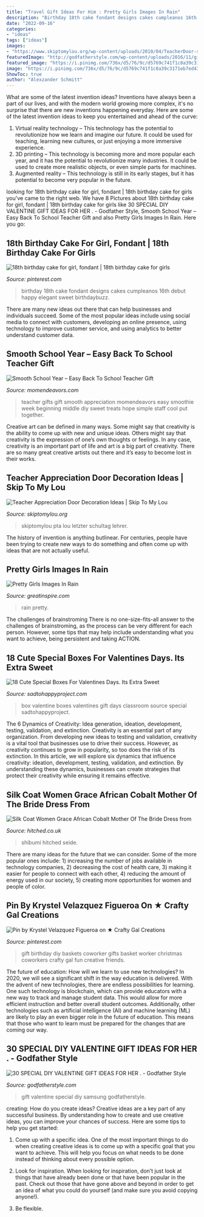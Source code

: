 ```yaml
---
title: "Travel Gift Ideas For Him : Pretty Girls Images In Rain"
description: "Birthday 18th cake fondant designs cakes cumpleanos 16th debut happy elegant sweet birthdaybuzz"
date: "2022-09-16"
categories:
- "ideas"
tags: ["ideas"]
images:
- "https://www.skiptomylou.org/wp-content/uploads/2010/04/TeacherDoor-superstar-1.jpg"
featuredImage: "http://godfatherstyle.com/wp-content/uploads/2016/11/gift-for-her....jpg"
featured_image: "https://i.pinimg.com/736x/d5/76/9c/d5769c741f1c8a39c3171eb7ed4321a6--diy-birthday-gift-birthday-gift-baskets.jpg"
image: "https://i.pinimg.com/736x/d5/76/9c/d5769c741f1c8a39c3171eb7ed4321a6--diy-birthday-gift-birthday-gift-baskets.jpg"
ShowToc: true
author: "Alexzander Schmitt"
---
```



What are some of the latest invention ideas?
Inventions have always been a part of our lives, and with the modern world growing more complex, it's no surprise that there are new inventions happening everyday. Here are some of the latest invention ideas to keep you entertained and ahead of the curve: 
1. Virtual reality technology – This technology has the potential to revolutionize how we learn and imagine our future. It could be used for teaching, learning new cultures, or just enjoying a more immersive experience. 
2. 3D printing – This technology is becoming more and more popular each year, and it has the potential to revolutionize many industries. It could be used to create more realistic objects, or even simple parts for machines. 
3. Augmented reality – This technology is still in its early stages, but it has potential to become very popular in the future.

	

		
looking for 18th birthday cake for girl, fondant | 18th birthday cake for girls you've came to the right web. We have 8 Pictures about 18th birthday cake for girl, fondant | 18th birthday cake for girls like 30 SPECIAL DIY VALENTINE GIFT IDEAS FOR HER . - Godfather Style, Smooth School Year – Easy Back To School Teacher Gift and also Pretty Girls Images In Rain. Here you go:
		
    
## 18th Birthday Cake For Girl, Fondant | 18th Birthday Cake For Girls

<img loading=lazy src="https://i.pinimg.com/736x/8f/a7/28/8fa728846d6fa9bddc9d0538ae16c183--th-birthday-cake-for-girls-fondant-cakes.jpg" onerror="this.onerror=null;this.src='https://tse1.mm.bing.net/th?id=OIP.4mlCKmVWXrGyEk-fp5n4ugHaJ6&amp;pid=15.1';" alt="18th birthday cake for girl, fondant | 18th birthday cake for girls">

_Source: pinterest.com_

>birthday 18th cake fondant designs cakes cumpleanos 16th debut happy elegant sweet birthdaybuzz. 

	

There are many new ideas out there that can help businesses and individuals succeed. Some of the most popular ideas include using social media to connect with customers, developing an online presence, using technology to improve customer service, and using analytics to better understand customer data.

    
## Smooth School Year – Easy Back To School Teacher Gift

<img loading=lazy src="http://www.momendeavors.com/wp-content/uploads/2013/08/Back-to-School-Smooth-Year-Teacher-Gift--652x1024.jpg" onerror="this.onerror=null;this.src='https://tse4.mm.bing.net/th?id=OIP.MpVsDMUebNwGTpXC5oSBGQHaLo&amp;pid=15.1';" alt="Smooth School Year – Easy Back To School Teacher Gift">

_Source: momendeavors.com_

>teacher gifts gift smooth appreciation momendeavors easy smoothie week beginning middle diy sweet treats hope simple staff cool put together. 

	

Creative art can be defined in many ways. Some might say that creativity is the ability to come up with new and unique ideas. Others might say that creativity is the expression of one’s own thoughts or feelings. In any case, creativity is an important part of life and art is a big part of creativity. There are so many great creative artists out there and it’s easy to become lost in their works.

    
## Teacher Appreciation Door Decoration Ideas | Skip To My Lou

<img loading=lazy src="https://www.skiptomylou.org/wp-content/uploads/2010/04/TeacherDoor-superstar-1.jpg" onerror="this.onerror=null;this.src='https://tse1.mm.bing.net/th?id=OIP.cYkg-tU2Kjc2ahS02dihHwAAAA&amp;pid=15.1';" alt="Teacher Appreciation Door Decoration Ideas | Skip To My Lou">

_Source: skiptomylou.org_

>skiptomylou pta lou letzter schultag lehrer. 

	

The history of invention is anything butlinear. For centuries, people have been trying to create new ways to do something and often come up with ideas that are not actually useful.

    
## Pretty Girls Images In Rain

<img loading=lazy src="https://greatinspire.com/wp-content/uploads/2016/06/Pretty-Girls-Images-In-Rain-14.jpg" onerror="this.onerror=null;this.src='https://tse4.mm.bing.net/th?id=OIP.ERt8-7nOUiUAH88PoANhFQHaLH&amp;pid=15.1';" alt="Pretty Girls Images In Rain">

_Source: greatinspire.com_

>rain pretty. 

	

The challenges of brainstroming
There is no one-size-fits-all answer to the challenges of brainstroming, as the process can be very different for each person. However, some tips that may help include understanding what you want to achieve, being persistent and taking ACTION.

    
## 18 Cute Special Boxes For Valentines Days. Its Extra Sweet

<img loading=lazy src="https://sadtohappyproject.com/wp-content/uploads/2016/01/valentine-boxes-6.jpg" onerror="this.onerror=null;this.src='https://tse1.mm.bing.net/th?id=OIP.nXSOVd3S4uCTvCyOp8sYhwHaLI&amp;pid=15.1';" alt="18 Cute Special Boxes For Valentines Days. Its Extra Sweet">

_Source: sadtohappyproject.com_

>box valentine boxes valentines gift days classroom source special sadtohappyproject. 

	

The 6 Dynamics of Creativity: Idea generation, ideation, development, testing, validation, and extinction.
Creativity is an essential part of any organization. From developing new ideas to testing and validation, creativity is a vital tool that businesses use to drive their success. However, as creativity continues to grow in popularity, so too does the risk of its extinction. In this article, we will explore six dynamics that influence creativity: ideation, development, testing, validation, and extinction. By understanding these dynamics, businesses can create strategies that protect their creativity while ensuring it remains effective.

    
## Silk Coat Women Grace African Cobalt Mother Of The Bride Dress From

<img loading=lazy src="https://cdn0.hitched.co.uk/cat/mother-of-the-bride/shibumi/silk-coat-women-grace-african-cobalt--mfvo426155.jpg" onerror="this.onerror=null;this.src='https://tse1.mm.bing.net/th?id=OIP.A2nKhyYLsmD2XJ1EWKlM2QHaLH&amp;pid=15.1';" alt="Silk Coat Women Grace African Cobalt Mother Of The Bride Dress from">

_Source: hitched.co.uk_

>shibumi hitched seide. 

	

There are many ideas for the future that we can consider. Some of the more popular ones include: 1) increasing the number of jobs available in technology companies, 2) decreasing the cost of health care, 3) making it easier for people to connect with each other, 4) reducing the amount of energy used in our society, 5) creating more opportunities for women and people of color.

    
## Pin By Krystel Velazquez Figueroa On ★ Crafty Gal Creations

<img loading=lazy src="https://i.pinimg.com/736x/d5/76/9c/d5769c741f1c8a39c3171eb7ed4321a6--diy-birthday-gift-birthday-gift-baskets.jpg" onerror="this.onerror=null;this.src='https://tse3.mm.bing.net/th?id=OIP.nShNIVtWo4TI3ONwhoaHGgHaJ4&amp;pid=15.1';" alt="Pin by Krystel Velazquez Figueroa on ★ Crafty Gal Creations">

_Source: pinterest.com_

>gift birthday diy baskets coworker gifts basket worker christmas coworkers crafty gal fun creative friends. 

	

The future of education: How will we learn to use new technologies?
In 2020, we will see a significant shift in the way education is delivered. With the advent of new technologies, there are endless possibilities for learning. One such technology is blockchain, which can provide educators with a new way to track and manage student data. This would allow for more efficient instruction and better overall student outcomes. Additionally, other technologies such as artificial intelligence (AI) and machine learning (ML) are likely to play an even bigger role in the future of education. This means that those who want to learn must be prepared for the changes that are coming our way.

    
## 30 SPECIAL DIY VALENTINE GIFT IDEAS FOR HER . - Godfather Style

<img loading=lazy src="http://godfatherstyle.com/wp-content/uploads/2016/11/gift-for-her....jpg" onerror="this.onerror=null;this.src='https://tse2.mm.bing.net/th?id=OIP.cv7pAi3gONNQYyk6iegQVQHaFj&amp;pid=15.1';" alt="30 SPECIAL DIY VALENTINE GIFT IDEAS FOR HER . - Godfather Style">

_Source: godfatherstyle.com_

>gift valentine special diy samsung godfatherstyle. 

	

creating: How do you create ideas?
Creative ideas are a key part of any successful business. By understanding how to create and use creative ideas, you can improve your chances of success. Here are some tips to help you get started:
1. Come up with a specific idea. One of the most important things to do when creating creative ideas is to come up with a specific goal that you want to achieve. This will help you focus on what needs to be done instead of thinking about every possible option.

2. Look for inspiration. When looking for inspiration, don’t just look at things that have already been done or that have been popular in the past. Check out those that have gone above and beyond in order to get an idea of what you could do yourself (and make sure you avoid copying anyone!).

3. Be flexible.

